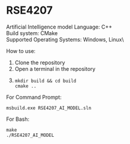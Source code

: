 # RSE4207
Artificial Intelligence model
Language: C++\
Build system: CMake\
Supported Operating Systems: Windows, Linux\

How to use:
1. Clone the repository
2. Open a terminal in the repository
3. ```
   mkdir build && cd build
   cmake ..
   ```
For Command Prompt:
```
msbuild.exe RSE4207_AI_MODEL.sln
```

For Bash:
```
make
./RSE4207_AI_MODEL
```
